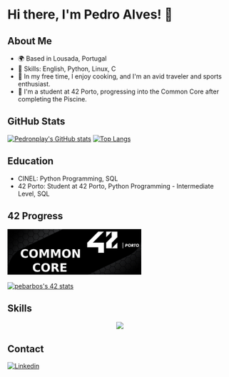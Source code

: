 # Hi there, I'm Pedro Alves! 👋

## About Me

- 🌍 Based in Lousada, Portugal
- 💼 Skills: English, Python, Linux, C
- 🍳 In my free time, I enjoy cooking, and I'm an avid traveler and sports enthusiast.
- 🚀 I'm a student at 42 Porto, progressing into the Common Core after completing the Piscine.

## GitHub Stats
[![Pedronplay's GitHub stats](https://github-readme-stats.vercel.app/api?username=Pedronplay&show_icons=true&theme=github_dark&hide=stars,issues,contribs&hide_border=true&rank_icon=github)](https://github.com/Pedronplay/)
[![Top Langs](https://github-readme-stats.vercel.app/api/top-langs/?username=Pedronplay&show_icons=true&theme=github_dark&hide_border=true&layout=compact)](https://github.com/Pedronplay)

## Education
- CINEL: Python Programming, SQL
- 42 Porto: Student at 42 Porto, Python Programming - Intermediate Level, SQL

## 42 Progress
<p align="left">
      <a href="https://github.com/Pedronplay/commoncore42">
    <img src="https://github.com/Pedronplay/Pedronplay/blob/cdbf024955cffbf6ea411b672ad714062563b2fc/profile/CoomonCoreBanner.png" width="300"/>
          
</p>
<p align="left">
  <a href="https://github.com/Pedronplay/commoncore42">
    <img src="https://badge.mediaplus.ma/greenbinary/pebarbos?1337Badge=off&UM6P=off" alt="pebarbos's 42 stats" />
  </a>
</p>

## Skills
<p align="center">
  <a href="https://skillicons.dev">
    <img src="https://skillicons.dev/icons?i=c,python,git,github,arduino,postgres,mysql,linux,bash,neovim,ubuntu" />
    </a>
  </p>

## Contact
<a href='https://www.linkedin.com/in/pedro-alves-5287a3a4/' target="_blank">
    <img alt='Linkedin' src='https://img.shields.io/badge/LinkedIn-100000?style=flat&logo=Linkedin&logoColor=white&labelColor=0A66C2&color=0A66C2'/></a>
</a>

